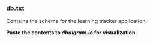 ### db.txt 
 
Contains the schema for the learning tracker application.

<b>Paste the contents to <i>dbdigram.io</i> for visualization.</b>
